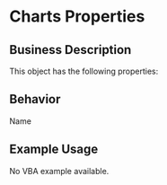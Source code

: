 # Charts Properties

## Business Description
This object has the following properties:

## Behavior
Name

## Example Usage
No VBA example available.